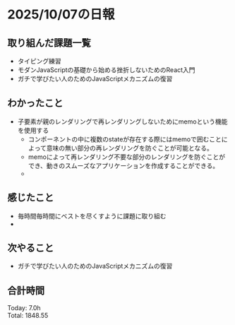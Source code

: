 # 2025/10/07の日報
## 取り組んだ課題一覧
* タイピング練習
* モダンJavaScriptの基礎から始める挫折しないためのReact入門
* ガチで学びたい人のためのJavaScriptメカニズムの復習
## わかったこと 
* 子要素が親のレンダリングで再レンダリングしないためにmemoという機能を使用する
  * コンポーネントの中に複数のstateが存在する際にはmemoで囲むことによって意味の無い部分の再レンダリングを防ぐことが可能となる。
  * memoによって再レンダリング不要な部分のレンダリングを防ぐことができ、動きのスムーズなアプリケーションを作成することができる。
  * 
## 感じたこと
* 毎時間毎時間にベストを尽くすように課題に取り組む
* 
## 次やること
* ガチで学びたい人のためのJavaScriptメカニズムの復習
##  合計時間 
Today: 7.0h<br>
Total: 1848.55
